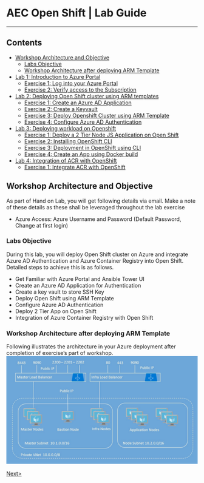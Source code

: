 # AEC Open Shift | Lab Guide

***

## Contents
<!-- TOC -->

* [Workshop Architecture and Objective](#workshop-architecture-and-objective)
   * [Labs Objective](#labs-objective)	
   * [Workshop Architecture after deploying ARM Template](#workshop-architecture-after-deploying-arm-template)	
* [Lab 1: Introduction to Azure Portal](docs/Lab%201:%20Introduction-to-Azure-Portal.md)	
   * [Exercise 1: Log into your Azure Portal](docs//Lab%201:%20Introduction-to-Azure-Portal.md#exercise-1-log-into-your-azure-portal)
   * [Exercise 2: Verify access to the Subscription](docs/Lab%201:%20Introduction-to-Azure-Portal.md#exercise-2-verify-access-to-the-subscription)	
* [Lab 2: Deploying Open Shift cluster using ARM templates](docs/Lab%202:%20Deploying-OpenShift-cluster-using-ARM-templates.md)
   * [Exercise 1: Create an Azure AD Application](docs/Lab%202:%20Deploying-OpenShift-cluster-using-ARM-templates.md#exercise-1-create-an-azure-ad-application)
   * [Exercise 2: Create a Keyvault](docs/Lab%202:%20Deploying-OpenShift-cluster-using-ARM-templates.md#exercise-2-create-a-keyvault)
   * [Exercise 3: Deploy Openshift Cluster using ARM Template](docs/Lab%202:%20Deploying-OpenShift-cluster-using-ARM-templates.md#exercise-3-deploy-openshift-cluster-using-arm-template)
   * [Exercise 4: Configure Azure AD Authentication](docs/Lab%202:%20Deploying-OpenShift-cluster-using-ARM-templates.md#exercise-4-configure-azure-ad-authentication)
* [Lab 3: Deploying workload on Openshift](docs/Lab%203:%20Deploying-workload-on-Openshift.md)
   * [Exercise 1: Deploy a 2 Tier Node JS Application on Open Shift](docs/Lab%203:%20Deploying-workload-on-Openshift.md#exercise-1-deploy-a-2-tier-node-js-application-on-open-shift)
   * [Exercise 2: Installing OpenShift CLI](docs/Lab%203:%20Deploying-workload-on-Openshift.md#exercise-2-installing-openshift-cli)
   * [Exercise 3: Deployment in OpenShift using CLI](docs/Lab%203:%20Deploying-workload-on-Openshift.md#exercise-3-deployment-in-openshift-using-cli)
   * [Exercise 4: Create an App using Docker build](docs/Lab%203:%20Deploying-workload-on-Openshift.md#exercise-4-create-an-app-using-docker-build)
* [Lab 4: Integration of ACR with OpenShift](docs/Lab%204:%20Integration-of-ACR-%20with-OpenShift.md)
   * [Exercise 1: Integrate ACR with OpenShift](docs/Lab%204:%20Integration-of-ACR-%20with-OpenShift.md#exercise-1-integrate-acr-with-openshift)
<!-- /TOC -->

## Workshop Architecture and Objective
 As part of Hand on Lab, you will get following details via email. Make a note of these details as these shall be leveraged throughout the lab exercise
- Azure Access: Azure Username and Password (Default Password, Change at first login)

### Labs Objective
During this lab, you will deploy Open Shift cluster on Azure and integrate Azure AD Authentication and Azure Container Registry into Open Shift. Detailed steps to achieve this is as follows.
- Get Familiar with Azure Portal and Ansible Tower UI
-	Create an Azure AD Application for Authentication
-	Create a key vault to store SSH Key
-	Deploy Open Shift using ARM Template
-	Configure Azure AD Authentication
-	Deploy 2 Tier App on Open Shift
-	Integration of Azure Container Registry with Open Shift

### Workshop Architecture after deploying ARM Template
Following illustrates the architecture in your Azure deployment after completion of exercise’s part of workshop.
<img src="images/1workshop_arch.jpg"/>

[Next>](docs/Lab%201:%20Introduction-to-Azure-Portal.md)
